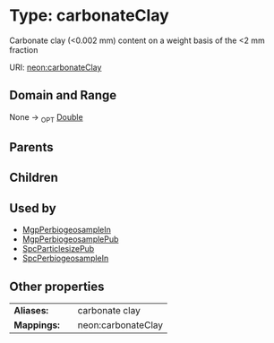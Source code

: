 
# Type: carbonateClay


Carbonate clay (<0.002 mm) content on a weight basis of the <2 mm fraction

URI: [neon:carbonateClay](https://data.neonscience.org/carbonateClay)


## Domain and Range

None ->  <sub>OPT</sub> [Double](types/Double.md)

## Parents


## Children


## Used by

 * [MgpPerbiogeosampleIn](MgpPerbiogeosampleIn.md)
 * [MgpPerbiogeosamplePub](MgpPerbiogeosamplePub.md)
 * [SpcParticlesizePub](SpcParticlesizePub.md)
 * [SpcPerbiogeosampleIn](SpcPerbiogeosampleIn.md)

## Other properties

|  |  |  |
| --- | --- | --- |
| **Aliases:** | | carbonate clay |
| **Mappings:** | | neon:carbonateClay |

